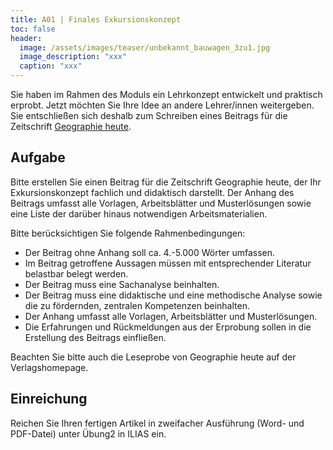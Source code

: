 ```yaml
---
title: A01 | Finales Exkursionskonzept
toc: false
header:
  image: /assets/images/teaser/unbekannt_bauwagen_3zu1.jpg
  image_description: "xxx"
  caption: "xxx"
---
```



Sie haben im Rahmen des Moduls ein Lehrkonzept entwickelt und praktisch erprobt. Jetzt möchten Sie Ihre Idee an andere Lehrer/innen weitergeben. 
Sie entschließen sich deshalb zum Schreiben eines Beitrags für die Zeitschrift [Geographie heute](https://www.friedrich-verlag.de/geographie/geographie-heute/).


## Aufgabe
Bitte erstellen Sie einen Beitrag für die Zeitschrift Geographie heute, der Ihr Exkursionskonzept fachlich und didaktisch darstellt. 
Der Anhang des Beitrags umfasst alle Vorlagen, Arbeitsblätter und Musterlösungen sowie eine Liste der darüber hinaus notwendigen Arbeitsmaterialien.

Bitte berücksichtigen Sie folgende Rahmenbedingungen:

* Der Beitrag ohne Anhang soll ca. 4.-5.000 Wörter umfassen.
* Im Beitrag getroffene Aussagen müssen mit entsprechender Literatur belastbar belegt werden.
* Der Beitrag muss eine Sachanalyse beinhalten.
* Der Beitrag muss eine didaktische und eine methodische Analyse sowie die zu fördernden, zentralen Kompetenzen beinhalten.
* Der Anhang umfasst alle Vorlagen, Arbeitsblätter und Musterlösungen.
* Die Erfahrungen und Rückmeldungen aus der Erprobung sollen in die Erstellung des Beitrags einfließen.

Beachten Sie bitte auch die Leseprobe von Geographie heute auf der Verlagshomepage.


## Einreichung
Reichen Sie Ihren fertigen Artikel in zweifacher Ausführung (Word- und PDF-Datei) unter Übung2 in ILIAS ein.
